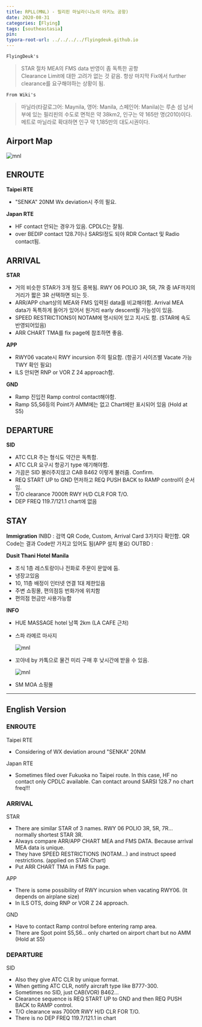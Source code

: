 ```yaml
---
title: RPLL(MNL) - 필리핀 마닐라(니노이 아키노 공항)
date: 2020-08-31
categories: [Flying]
tags: [southeastasia]
pin:
typora-root-url: ../../../../flyingdeuk.github.io
---
```



`FlyingDeuk's`
>STAR 절차 MEA의 FMS data 반영이 좀 독특한 공항 <br>
Clearance Limit에 대한  고려가 없는 것 같음. 항상 마지막 Fix에서 further clearance를 요구해야하는 상황이 됨. 


`From Wiki's `
>마닐라(타갈로그어: Maynila, 영어: Manila, 스페인어: Manila)는 루손 섬 남서부에 있는 필리핀의 수도로 면적은 약 38km2, 인구는 약 165만 명(2010)이다. 메트로 마닐라로 확대하면 인구 약 1,185만의 대도시권이다.

## Airport Map
![mnl](/img/flying/airport/mnl_ap.jpg)

## ENROUTE
**Taipei RTE**
- "SENKA" 20NM Wx deviation시 주의 필요.

**Japan RTE**
- HF contact 안되는 경우가 있음. CPDLC는 잘됨.
- over BEDIP contact 128.7이나 SARSI정도 되야 RDR Contact 및 Radio contact됨.

## ARRIVAL
**STAR**
- 거의 비슷한 STAR가 3개 정도 중복됨. RWY 06 POLIO 3R, 5R, 7R 중 IAF까지의 거리가 짧은 3R 선택하면 되는 듯.  
- ARR/APP chart상의 MEA와 FMS 입력된 data를 비교해야함. Arrival MEA data가 독특하게 들어가 있어서 원거리 early descent될 가능성이 있음.
- SPEED RESTRICTIONS이 NOTAM에 명시되어 있고 지시도 함. (STAR에 속도 반영되어있음)
- ARR CHART TMA를 fix page에 참조하면 좋음.

**APP**
- RWY06 vacate시 RWY incursion 주의 필요함. (항공기 사이즈별 Vacate 가능 TWY 확인 필요)
- ILS 안되면 RNP or VOR Z 24 approach함.

**GND**
- Ramp 진입전 Ramp control contact해야함.
- Ramp S5,S6등의 Point가 AMM에는 없고 Chart에만 표시되어 있음 (Hold at S5)

## DEPARTURE
**SID**
- ATC CLR 주는 형식도 약간은 독특함.
- ATC CLR 요구시 항공기 type 얘기해야함.
- 가끔은 SID 불러주지않고 CAB B462 이렇게 불러줌. Confirm.
- REQ START UP to GND 먼저하고 REQ PUSH BACK to RAMP control이 순서임.
- T/O clearance 7000ft RWY H/D CLR FOR T/O.
- DEP FREQ 119.7/121.1 chart에 없음

## STAY
**Immigration**
INBD : 검역 QR Code, Custom, Arrival Card 3가지다 확인함. QR Code는 결과 Code만 가지고 있어도 됨(APP 설치 불요)
OUTBD : 

**Dusit Thani Hotel Manila**
- 조식 1층 레스토랑이나 전화로 주문이 문앞에 둠.
- 냉장고있음
- 10, 11층 배정이 인터넷 연결 1대 제한있음
- 주변 쇼핑몰, 편의점등 번화가에 위치함
- 편의점 현금만 사용가능함

**INFO**
- HUE MASSAGE hotel 남쪽 2km (LA CAFE 근처)
- 스파 라메르 마사지

  ![mnl](/img/flying/airport/mnl_info1.jpg)

- 꼬야네 by 카톡으로 물건 미리 구매 후 낮시간에 받을 수 있음.

  ![mnl](/img/flying/airport/mnl_info.jpg)

- SM MOA 쇼핑몰

----------

## English Version

### ENROUTE
Taipei RTE
- Considering of WX deviation around "SENKA" 20NM

Japan RTE
- Sometimes filed over Fukuoka no Taipei route. In this case, HF no contact only CPDLC available. Can contact around SARSI 128.7 no chart freq!!!

### ARRIVAL
STAR
- There are similar STAR of 3 names. RWY 06 POLIO 3R, 5R, 7R... normally shortest STAR 3R.
- Always compare ARR/APP CHART MEA and FMS DATA. Because arrival MEA data is unique.
- They have SPEED RESTRICTIONS (NOTAM…) and instruct speed restrictions. (applied on STAR Chart)
- Put ARR CHART TMA in FMS fix page.

APP
- There is some possibility of RWY incursion when vacating RWY06. (It depends on airplane size)
- In ILS OTS,  doing RNP or VOR Z 24 approach.

GND
- Have to contact Ramp control before entering ramp area.
- There are Spot point S5,S6... only charted on airport chart but no AMM (Hold at S5)

### DEPARTURE
SID
- Also they give ATC CLR by unique format.
- When getting ATC CLR, notify aircraft type like B777-300.
- Sometimes no SID, just  CAB(VOR) B462...
- Clearance sequence is REQ START UP to GND and then REQ PUSH BACK to RAMP control.
- T/O clearance was 7000ft RWY H/D CLR FOR T/O.
- There is no DEP FREQ 119.7/121.1 in chart
